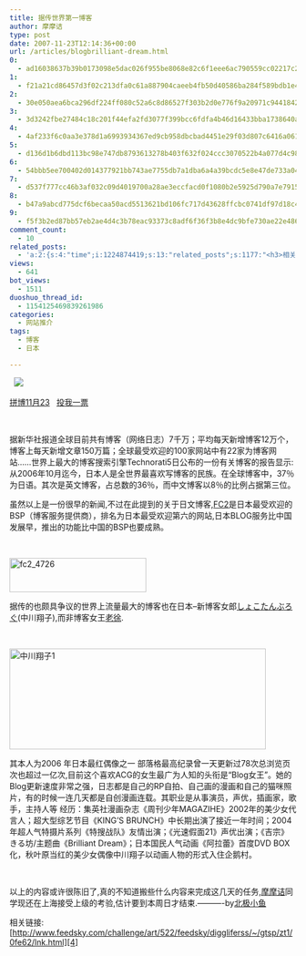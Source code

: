 ```yaml
---
title: 据传世界第一博客
author: 摩摩诘
type: post
date: 2007-11-23T12:14:36+00:00
url: /articles/blogbrilliant-dream.html
0:
  - ad16038637b39b0173098e5dac026f955be8068e82c6f1eee6ac790559cc02217c260baa72f60356d1e5816bf00698b4
1:
  - f21a21cd86457d3f02c213dfa0c61a887904caeeb4fb50d40586ba284f589bdb1e4e4c13faa2d34ea5490f27173938e8
2:
  - 30e050aea6bca296df224ff080c52a6c8d86527f303b2d0e776f9a20971c9441842b39d3ae74e84b6f50c2eeb3907d88
3:
  - 3d3242fbe27484c18c201f44efa2fd3077f399bcc6fdfa4b46d16433bba1738640a2dd6e3610fb64b67e9268de01eafb
4:
  - 4af233f6c0aa3e378d1a6993934367ed9cb958dbcbad4451e29f03d807c6416a061c9dd7833a4089cad65fa7aca4b060
5:
  - d136d1b6dbd113bc98e747db8793613278b403f632f024ccc3070522b4a077d4c9838f55fececd8fc5bd09601fe7d954
6:
  - 54bbb5ee700402d014377921bb743ae7755db7a1dba6a4a39bcdc5e8e47de733a0411b733127c18804dd78860bc64d11
7:
  - d537f777cc46b3af032c09d4019700a28ae3eccfacd0f1080b2e5925d790a7e791553daec523f9c24220686e61b2d0f7
8:
  - b47a9abcd775dcf6becaa50acd5513621bd106fc717d43628ffcbc0741df97d18c45fa800535a04541159141a39bf32e
9:
  - f5f3b2ed87bb57eb2ae4d4c3b78eac93373c8adf6f36f3b8e4dc9bfe730ae22e4861d5329632b1b98bebaaa12cb4c2a9
comment_count:
  - 10
related_posts:
  - 'a:2:{s:4:"time";i:1224874419;s:13:"related_posts";s:1177:"<h3>相关日志</h3><ul class="related_post"><li><a href="http://www.digglife.cn/articles/carton.html" title="疼痛新闻:痛いニュース">疼痛新闻:痛いニュース</a></li><li><a href="http://www.digglife.cn/articles/japans-gigazine.html" title="日本的煎蛋&#8211;Gigazine">日本的煎蛋&#8211;Gigazine</a></li><li><a href="http://www.digglife.cn/articles/say-hello.html" title="回来打个招呼">回来打个招呼</a></li><li><a href="http://www.digglife.cn/articles/my-blog-sever-provider.html" title="谈谈DiggLife所在的服务器">谈谈DiggLife所在的服务器</a></li><li><a href="http://www.digglife.cn/articles/funny-coincidence-japan.html" title="照片中有趣的巧合之日本篇">照片中有趣的巧合之日本篇</a></li><li><a href="http://www.digglife.cn/articles/can-not-modify-category-slug.html" title="Wordpress无法编辑分类缩略名(Slug)的解决">Wordpress无法编辑分类缩略名(Slug)的解决</a></li><li><a href="http://www.digglife.cn/articles/alternative-for-windows-live-writer-juziyue.html" title="菊子曰博客离线编辑器Alpha 3 SP1评测">菊子曰博客离线编辑器Alpha 3 SP1评测</a></li></ul>";}'
views:
  - 641
bot_views:
  - 1511
duoshuo_thread_id:
  - 1154125469839261986
categories:
  - 网站推介
tags:
  - 博客
  - 日本

---
```

&#160; ![][1]

<a href="http://www.feedsky.com/challenge/user.html?u=49ecb67b" target="_blank">拼博11月23</a>&#160;&#160; <a title="投我一票" href="http://www.feedsky.com/challenge/user.html?u=49ecb67b" target="_blank">投我一票</a>

&#160;

据新华社报道全球目前共有博客（网络日志）7千万；平均每天新增博客12万个，博客上每天新增文章150万篇；全球最受欢迎的100家网站中有22家为博客网站&#8230;&#8230;世界上最大的博客搜索引擎Technorati5日公布的一份有关博客的报告显示:从2006年10月迄今，日本人是全世界最喜欢写博客的民族。在全球博客中，37％为日语。其次是英文博客，占总数的36％，而中文博客以8％的比例占据第三位。

虽然以上是一份很早的新闻,不过在此提到的关于日文博客,[FC2][2]是日本最受欢迎的BSP（博客服务提供商），排名为日本最受欢迎第六的网站,日本BLOG服务比中国发展早，推出的功能比中国的BSP也要成熟。

&#160;

<a href="https://www.digglife.net/wp-content/uploads/3/379/2007/11/fc2-4726.gif" target="_blank"><img height="60" alt="fc2_4726" src="http://digglife.qiniudn.com/wp-content/uploads/3/379/2007/11/fc2-4726-thumb.gif" width="240" border="0" /></a> 

<!--more-->

据传的也颇具争议的世界上流量最大的博客也在日本&#8211;新博客女郎[しょこたんぶろぐ][3](中川翔子),而非博客女王<a href="http://blog.sina.com.cn/xujinglei" target="_blank">老徐</a>.

&#160;

<a href="https://www.digglife.net/wp-content/uploads/3/379/2007/11/11.jpg" target="_blank"><img height="177" alt="中川翔子1" src="http://digglife.qiniudn.com/wp-content/uploads/3/379/2007/11/1-thumb.jpg" width="450" border="0" /></a> 

其本人为2006 年日本最红偶像之一 部落格最高纪录曾一天更新过78次总浏览页次也超过一亿次,目前这个喜欢ACG的女生最广为人知的头衔是&#8220;Blog女王&#8221;。她的Blog更新速度非常之强，日志都是自己的RP自拍、自己画的漫画和自己的猫咪照片，有的时候一连几天都是自创漫画连载。其职业是从事演员，声优，插画家，歌手，主持人等 经历：集英社漫画杂志《周刊少年MAGAZIHE》2002年的美少女代言人；超大型综艺节目《KING&#8217;S BRUNCH》中长期出演了接近一年时间；2004年超人气特摄片系列《特搜战队》友情出演；《光速假面21》声优出演；《吉宗》きる坊/主题曲《Brilliant Dream》；日本国民人气动画《阿拉蕾》首度DVD BOX化，秋叶原当红的美少女偶像中川翔子以动画人物的形式入住企鹅村。

&#160;

以上的内容或许很陈旧了,真的不知道搬些什么内容来完成这几天的任务,<a href="https://www.digglife.net/" target="_blank">摩摩诘</a>同学现还在上海接受上级的考验,估计要到本周日才结束.&#8212;&#8212;&#8212;-by<a href="http://nihonmessage.yo2.cn/" target="_blank">北极小鱼</a>

相关链接:[http://www.feedsky.com/challenge/art/522/feedsky/diggliferss/~/gtsp/zt1/0fe62/lnk.html][4]

 [1]: http://digglife.qiniudn.com/qiniu/2222/image/a8b69e39a64acacb12ad9d8e849c0fd1.jpg
 [2]: http://blog.fc2.com/
 [3]: http://yaplog.jp/strawberry2/
 [4]: http://www.feedsky.com/challenge/art/522/feedsky/diggliferss/~/gtsp/zt1/0fe62/lnk.html "http://www.feedsky.com/challenge/art/522/feedsky/diggliferss/~/gtsp/zt1/0fe62/lnk.html"